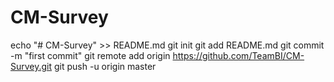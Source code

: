 # CM-Survey

echo "# CM-Survey" >> README.md
git init
git add README.md
git commit -m "first commit"
git remote add origin https://github.com/TeamBI/CM-Survey.git
git push -u origin master
